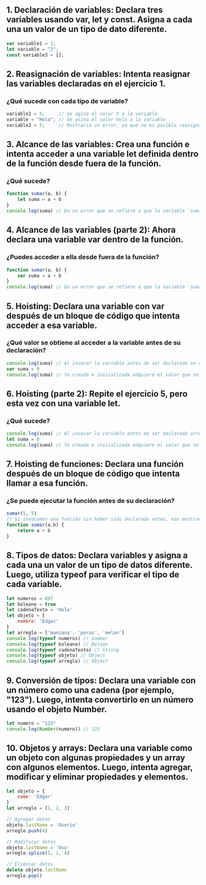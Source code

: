 ## 1. Declaración de variables: Declara tres variables usando var, let y const. Asigna a cada una un valor de un tipo de dato diferente.
```javascript
var variable1 = 1;
let variable = "2";
const variable3 = [];
```

## 2. Reasignación de variables: Intenta reasignar las variables declaradas en el ejercicio 1.
### ¿Qué sucede con cada tipo de variable?
```javascript
variable1 = 5;     // Se agina el valor 5 a la variable
variable = "Hola"; // Se asina el valor Hola a la variable
variable3 = 5;     // Mostraria un error, ya que no es posible reasignar una variable const
```

## 3. Alcance de las variables: Crea una función e intenta acceder a una variable let definida dentro de la función desde fuera de la función. 
### ¿Qué sucede?
```javascript
function sumar(a, b) {
    let suma = a + b
}
console.log(suma) // Da un error que se refiere a que la variable 'suma' no esta definida
```

## 4. Alcance de las variables (parte 2): Ahora declara una variable var dentro de la función. 
### ¿Puedes acceder a ella desde fuera de la función?
```javascript
function sumar(a, b) {
    var suma = a + b
}
console.log(suma) // Da un error que se refiere a que la variable 'suma' no esta definida aunque el scope de var es global, pero al estar dentro de una funcion el scope que adquiere es de bloque, solo que si se puede reasignar fuera de la funcion.
```

## 5. Hoisting: Declara una variable con var después de un bloque de código que intenta acceder a esa variable. 
### ¿Qué valor se obtiene al acceder a la variable antes de su declaración?
```javascript
console.log(suma) // Al invocar la variable antes de ser declarada se crea en el scope global con un valor "undefined"
var suma = 0
console.log(suma) // Ya creada e inicializada adquiere el valor que se le dio respectivamente.
```

## 6. Hoisting (parte 2): Repite el ejercicio 5, pero esta vez con una variable let. 
### ¿Qué sucede?
```javascript
console.log(suma) // Al invocar la variable antes de ser declarada arroja un error ya que no puede ser llamada antes de ser declarada 
let suma = 0
console.log(suma) // Ya creada e inicializada adquiere el valor que se le dio respectivamente.
```

## 7. Hoisting de funciones: Declara una función después de un bloque de código que intenta llamar a esa función. 
### ¿Se puede ejecutar la función antes de su declaración?
```javascript
sumar(5, 5) 
// Si invocamos una función sin haber sido declarada antes, nos mostrara un error de que no ha sido definida dicha función; Sin embargo si la declaramos justo despues de invocarla la ejecutara de igual manera.
function sumar(a,b) {
    return a + b
}
```

## 8. Tipos de datos: Declara variables y asigna a cada una un valor de un tipo de datos diferente. Luego, utiliza typeof para verificar el tipo de cada variable.
```javascript
let numeros = 897
let boleano = true
let cadenaTexto = 'Hola'
let objeto = {
    nombre: 'Edgar'
}
let arreglo = ['manzana', 'peras', 'melon']
console.log(typeof numeros) // number
console.log(typeof boleano) // Bolean
console.log(typeof cadenaTexto) // String
console.log(typeof objeto) // Object
console.log(typeof arreglo) // Object
```

## 9. Conversión de tipos: Declara una variable con un número como una cadena (por ejemplo, "123"). Luego, intenta convertirlo en un número usando el objeto Number.
```javascript
let numero = "123"
console.log(Number(numero)) // 123
```

## 10. Objetos y arrays: Declara una variable como un objeto con algunas propiedades y un array con algunos elementos. Luego, intenta agregar, modificar y eliminar propiedades y elementos.
```javascript
let objeto = {
    name: 'Edgar'
}
let arreglo = [1, 2, 3]

// Agregar datos
objeto.lastName = 'Osorio'
arreglo.push(4)

// Modificar datos
objeto.lastName = 'Oso'
arreglo.splice(1, 1, 4)

// Eliminar datos
delete objeto.lastName
arreglo.pop()
```